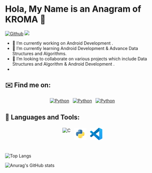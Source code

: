 

# Hola, My Name is an Anagram of KROMA 👋
[![Github](https://img.shields.io/github/followers/Omkar-Ghongade?label=Follow&style=social)](https://github.com/Omkar-Ghongade)  ![](https://visitor-badge.laobi.icu/badge?page_id=Omkar-Ghongade.Omkar-Ghongade) 




- 🔭 I’m currently working on Android Development .
- 🌱 I’m currently learning Android Development & Advance Data Structures and Algorithms.
- 👯 I’m looking to collaborate on various projects which include Data Structures and Algorithm & Android Development .
-

## ✉️ Find me on:
<p align="center">
 <a href="https://www.linkedin.com/in/omkar-ghongade-723247214/" target="_blank" rel="noopener noreferrer"> <img src="https://cdn.jsdelivr.net/npm/simple-icons@v3/icons/linkedin.svg" alt="Python" height="40" style="vertical-align:top; margin:4px"></a> 
 <a href="mailto:
omkarsubhashghongade21@gmail.com"> <img src="https://cdn.jsdelivr.net/npm/simple-icons@v3/icons/gmail.svg" alt="Python" height="40" style="vertical-align:top; margin:4px"></a> 
 <a href="https://www.instagram.com/_.kroma._/" target="_blank" rel="noopener noreferrer"> <img src="https://cdn.jsdelivr.net/npm/simple-icons@v3/icons/instagram.svg" alt="Python" height="40" style="vertical-align:top; margin:4px"></a>
</p>


## 🧰 Languages and Tools:
<p align="center">
<img src="https://github.com/yurijserrano/Github-Profile-Readme-Logos/blob/master/programming%20languages/c.svg" alt="C" height="40" style="vertical-align:top; margin:4px">
<img src="https://raw.githubusercontent.com/github/explore/80688e429a7d4ef2fca1e82350fe8e3517d3494d/topics/python/python.png" alt="Python" height="40" style="vertical-align:top; margin:4px">
<img src="https://raw.githubusercontent.com/github/explore/80688e429a7d4ef2fca1e82350fe8e3517d3494d/topics/visual-studio-code/visual-studio-code.png" alt="VS Code" height="40" style="vertical-align:top; margin:4px">
</p>

#
![Top Langs](https://github-readme-stats.vercel.app/api/top-langs/?username=CharalambosIoannou&theme=tokyonight)

![Anurag's GitHub stats](https://github-readme-stats.vercel.app/api?username=Omkar-Ghongade&show_icons=true&theme=radical)







